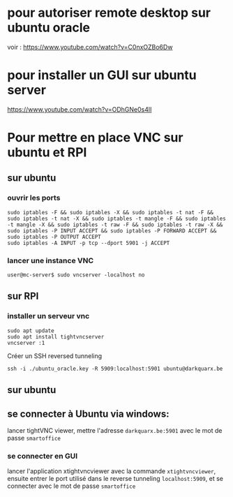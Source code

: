 # pour autoriser remote desktop sur ubuntu oracle

voir : https://www.youtube.com/watch?v=C0nxOZBo6Dw
# pour installer un GUI sur ubuntu server 
https://www.youtube.com/watch?v=ODhGNe0s4lI

# Pour mettre en place VNC sur ubuntu et RPI
## sur ubuntu
### ouvrir les ports
```
sudo iptables -F && sudo iptables -X && sudo iptables -t nat -F && sudo iptables -t nat -X && sudo iptables -t mangle -F && sudo iptables -t mangle -X && sudo iptables -t raw -F && sudo iptables -t raw -X && sudo iptables -P INPUT ACCEPT && sudo iptables -P FORWARD ACCEPT && sudo iptables -P OUTPUT ACCEPT
sudo iptables -A INPUT -p tcp --dport 5901 -j ACCEPT
```
### lancer une instance VNC
```
user@mc-server$ sudo vncserver -localhost no
```

## sur RPI
### installer un serveur vnc
```
sudo apt update
sudo apt install tightvncserver
vncserver :1
```

Créer un SSH reversed tunneling
```
ssh -i ./ubuntu_oracle.key -R 5909:localhost:5901 ubuntu@darkquarx.be 
```
## sur ubuntu
## se connecter à Ubuntu via windows:
lancer tightVNC viewer, mettre l'adresse `darkquarx.be:5901` avec le mot de passe `smartoffice`
### se connecter en GUI
lancer l'application xtightvncviewer avec la commande `xtightvncviewer`, ensuite entrer le port utilisé dans le reverse tunneling `localhost:5909`, et se connecter avec le mot de passe `smartoffice`

